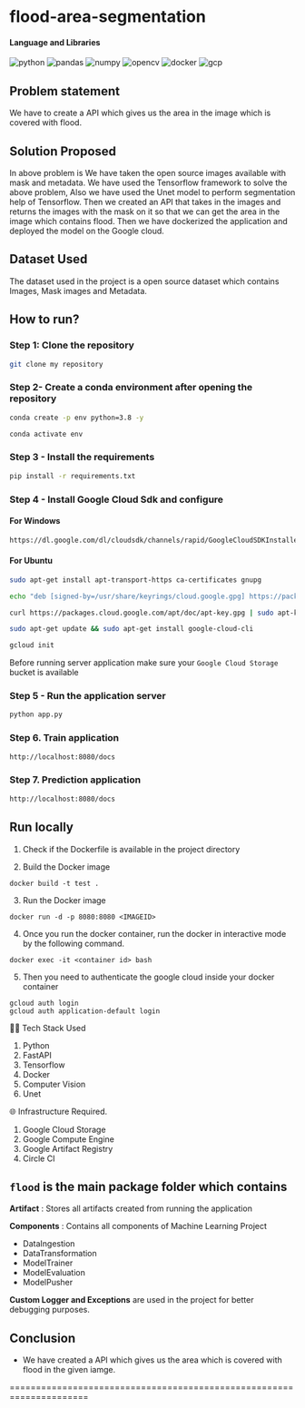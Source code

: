 # flood-area-segmentation
#### Language and Libraries

<p>
<a><img src="https://img.shields.io/badge/Python-FFD43B?style=for-the-badge&logo=python&logoColor=darkgreen" alt="python"/></a>
<a><img src="https://img.shields.io/badge/Pandas-2C2D72?style=for-the-badge&logo=pandas&logoColor=white" alt="pandas"/></a>
<a><img src="https://img.shields.io/badge/Numpy-777BB4?style=for-the-badge&logo=numpy&logoColor=white" alt="numpy"/></a>
<a><img src="https://img.shields.io/badge/opencv-%23white.svg?style=for-the-badge&logo=opencv&logoColor=white" alt="opencv"/></a>
<a><img src="https://img.shields.io/badge/docker-%230db7ed.svg?style=for-the-badge&logo=docker&logoColor=white)" alt="docker"/></a>
<a><img src="https://img.shields.io/badge/GoogleCloud-%234285F4.svg?style=for-the-badge&logo=google-cloud&logoColor=white" alt="gcp"/></a>
</p>


## Problem statement

We have to create a API which gives us the area in the image which is covered with flood.

## Solution Proposed
In  above problem is We have taken the open source images available with mask and metadata.
We have used the Tensorflow framework to solve the above problem, Also we have used the Unet model to perform segmentation help of Tensorflow.
Then we created an API that takes in the images and returns the images with the mask on it so that we can get the area in the image which contains flood. Then we have dockerized the application and deployed the model on the Google cloud.

## Dataset Used

The dataset used in the project is a open source dataset which contains Images, Mask images and Metadata. 

## How to run?

### Step 1: Clone the repository
```bash
git clone my repository 
```

### Step 2- Create a conda environment after opening the repository

```bash
conda create -p env python=3.8 -y
```

```bash
conda activate env
```

### Step 3 - Install the requirements
```bash
pip install -r requirements.txt
```

### Step 4 - Install Google Cloud Sdk and configure

#### For Windows
```bash
https://dl.google.com/dl/cloudsdk/channels/rapid/GoogleCloudSDKInstaller.exe
```
#### For Ubuntu
```bash
sudo apt-get install apt-transport-https ca-certificates gnupg
```
```bash
echo "deb [signed-by=/usr/share/keyrings/cloud.google.gpg] https://packages.cloud.google.com/apt cloud-sdk main" | sudo tee -a /etc/apt/sources.list.d/google-cloud-sdk.list
```
```bash
curl https://packages.cloud.google.com/apt/doc/apt-key.gpg | sudo apt-key --keyring /usr/share/keyrings/cloud.google.gpg add -
```
```bash
sudo apt-get update && sudo apt-get install google-cloud-cli
```
```bash
gcloud init
```
Before running server application make sure your `Google Cloud Storage` bucket is available

### Step 5 - Run the application server
```bash
python app.py
```

### Step 6. Train application
```bash
http://localhost:8080/docs
```

### Step 7. Prediction application
```bash
http://localhost:8080/docs
```

## Run locally

1. Check if the Dockerfile is available in the project directory

2. Build the Docker image

```
docker build -t test . 

```

3. Run the Docker image

```
docker run -d -p 8080:8080 <IMAGEID>
```

4. Once you run the docker container, run the docker in interactive mode by the following command.

```
docker exec -it <container id> bash 
```

5. Then you need to authenticate the google cloud inside your docker container

```
gcloud auth login
gcloud auth application-default login
```

👨‍💻 Tech Stack Used
1. Python
2. FastAPI
3. Tensorflow
4. Docker
5. Computer Vision
6. Unet

🌐 Infrastructure Required.
1. Google Cloud Storage
2. Google Compute Engine
3. Google Artifact Registry
4. Circle CI


## `flood` is the main package folder which contains 

**Artifact** : Stores all artifacts created from running the application

**Components** : Contains all components of Machine Learning Project
- DataIngestion
- DataTransformation
- ModelTrainer
- ModelEvaluation
- ModelPusher

**Custom Logger and Exceptions** are used in the project for better debugging purposes.


## Conclusion

- We have created a API which gives us the area which is covered with flood in the given iamge.

=====================================================================